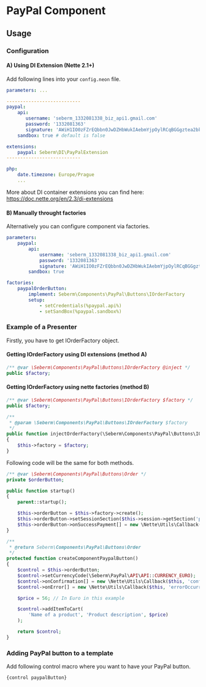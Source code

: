 # PayPal Component

## Usage

### Configuration

#### A) Using DI Extension (Nette 2.1+)
Add following lines into your `config.neon` file.

```yml
parameters: ...

---------------------------
paypal:
    api:
       username: 'seberm_1332081338_biz_api1.gmail.com'
       password: '1332081363'
       signature: 'AWiH1IO0zFZrEQbbn0JwDZHbWukIAebmYjpOylRCqBGGgztea2bku.N4'
    sandbox: true # default is false

extensions:
    paypal: Seberm\DI\PayPalExtension
---------------------------

php:
    date.timezone: Europe/Prague
    ...
```

More about DI container extensions you can find here: https://doc.nette.org/en/2.3/di-extensions

#### B) Manually throught factories
Alternatively you can configure component via factories.

```yml
parameters:
    paypal:
        api:
            username: 'seberm_1332081338_biz_api1.gmail.com'
            password: '1332081363'
            signature: 'AWiH1IO0zFZrEQbbn0JwDZHbWukIAebmYjpOylRCqBGGgztea2bku.N4'
        sandbox: true

factories:
    paypalOrderButton:
        implement: Seberm\Components\PayPal\Buttons\IOrderFactory
        setup:
            - setCredentials(%paypal.api%)
            - setSandBox(%paypal.sandbox%)
```

### Example of a Presenter
Firstly, you have to get IOrderFactory object.

#### Getting IOrderFactory using DI extensions (method A)
```php
/** @var \Seberm\Components\PayPal\Buttons\IOrderFactory @inject */
public $factory;

```

#### Getting IOrderFactory using nette factories (method B)
```php
/** @var \Seberm\Components\PayPal\Buttons\IOrderFactory $factory */
public $factory;

/**
 * @param \Seberm\Components\PayPal\Buttons\IOrderFactory $factory
 */
public function injectOrderFactory(\Seberm\Components\PayPal\Buttons\IOrderFactory $factory)
{
    $this->factory = $factory;
}
```

Following code will be the same for both methods.

```php
/** @var \Seberm\Components\PayPal\Buttons\Order */
private $orderButton;

public function startup()
{
    parent::startup();

    $this->orderButton = $this->factory->create();
    $this->orderButton->setSessionSection($this->session->getSection('paypal'));
    $this->orderButton->onSuccessPayment[] = new \Nette\Utils\Callback($this, 'processPayment');
}

/**
 * @return Seberm\Components\PayPal\Buttons\Order
 */
protected function createComponentPaypalButton()
{
    $control = $this->orderButton;
    $control->setCurrencyCode(\Seberm\PayPal\API\API::CURRENCY_EURO);
    $control->onConfirmation[] = new \Nette\Utils\Callback($this, 'confirmOrder');
    $control->onError[] = new \Nette\Utils\Callback($this, 'errorOccurred');

    $price = 56; // In Euro in this example

    $control->addItemToCart(
    	'Name of a product', 'Product description', $price)
    );

    return $control;
}
```

### Adding PayPal button to a template
Add following control macro where you want to have your PayPal button.

```
{control paypalButton}
```
